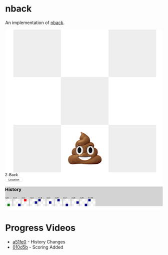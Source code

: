 nback
=====

An implementation of [nback](https://en.wikipedia.org/wiki/N-back).

![](docs/assets/2021-05-26-22-00-09.png)

Progress Videos
===============

* [a51fe0](https://youtu.be/KqWeF0DBqkw) - History Changes
* [010d5b](https://youtu.be/f2qkl73pI9E) - Scoring Added
